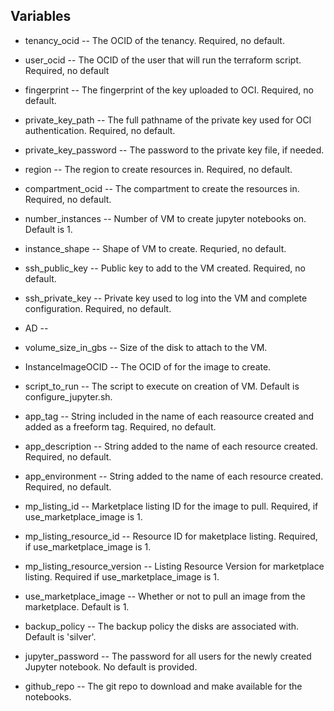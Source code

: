 ## Variables

* tenancy_ocid -- The OCID of the tenancy. Required, no default.

* user_ocid -- The OCID of the user that will run the terraform script. Required, no default

* fingerprint -- The fingerprint of the key uploaded to OCI. Required, no default.

* private_key_path -- The full pathname of the private key used for OCI authentication. Required, no default.

* private_key_password -- The password to the private key file, if needed.

* region -- The region to create resources in. Required, no default.

* compartment_ocid -- The compartment to create the resources in. Required, no default.

* number_instances -- Number of VM to create jupyter notebooks on. Default is 1.

* instance_shape -- Shape of VM to create. Requried, no default.

* ssh_public_key -- Public key to add to the VM created. Required, no default.

* ssh_private_key -- Private key used to log into the VM and complete configuration. Required, no default.

* AD -- 

* volume_size_in_gbs -- Size of the disk to attach to the VM.

* InstanceImageOCID -- The OCID of for the image to create.

* script_to_run -- The script to execute on creation of VM. Default is configure_jupyter.sh.

* app_tag -- String included in the name of each reasource created and added as a freeform tag. Required, no default.

* app_description -- String added to the name of each resource created. Required, no default.

* app_environment -- String added to the name of each resource created. Required, no default.

* mp_listing_id -- Marketplace listing ID for the image to pull. Required, if use_marketplace_image is 1.

* mp_listing_resource_id -- Resource ID for maketplace listing. Required, if use_marketplace_image is 1.

* mp_listing_resource_version -- Listing Resource Version for marketplace listing. Required if use_marketplace_image is 1.

* use_marketplace_image -- Whether or not to  pull an image from the marketplace. Default is 1.

* backup_policy -- The backup policy the disks are associated with. Default is 'silver'.

* jupyter_password -- The password for all users for the newly created Jupyter notebook. No default is provided.

* github_repo -- The git repo to download and make available for the notebooks. 
